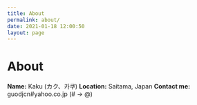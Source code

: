 ```yaml
---
title: About
permalink: about/
date: 2021-01-18 12:00:50
layout: page
---
```

# About
**Name:** Kaku (カク、카쿠)
**Location:** Saitama, Japan
**Contact me:** guodjcn#yahoo.co.jp (# → @)
